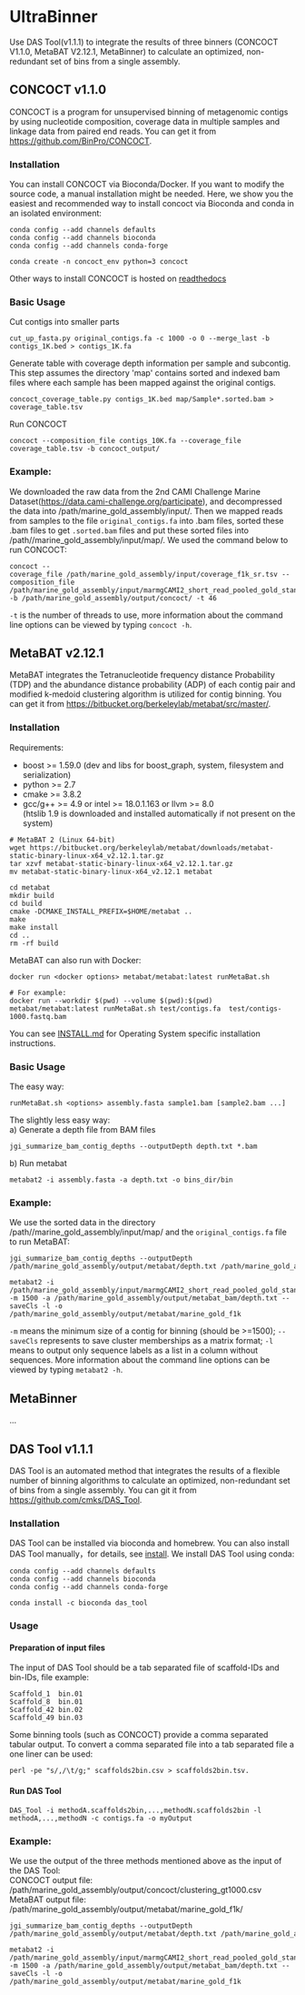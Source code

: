 # UltraBinner

Use DAS Tool(v1.1.1) to integrate the results of three binners (CONCOCT V1.1.0, MetaBAT V2.12.1, MetaBinner) to calculate an optimized, non-redundant set of bins from a single assembly. 

## CONCOCT v1.1.0
CONCOCT is a program for unsupervised binning of metagenomic contigs by using nucleotide composition, coverage data in multiple samples and linkage data from paired end reads. You can get it from https://github.com/BinPro/CONCOCT.

###  Installation
You can install CONCOCT via Bioconda/Docker. If you want to modify the source code, a manual installation might be needed. Here, we show you the easiest and recommended way to install concoct via Bioconda and conda in an isolated environment: 
```
conda config --add channels defaults
conda config --add channels bioconda
conda config --add channels conda-forge

conda create -n concoct_env python=3 concoct
```
Other ways to install CONCOCT is hosted on [readthedocs](https://concoct.readthedocs.org/)

### Basic Usage
Cut contigs into smaller parts
```
cut_up_fasta.py original_contigs.fa -c 1000 -o 0 --merge_last -b contigs_1K.bed > contigs_1K.fa
```
Generate table with coverage depth information per sample and subcontig. This step assumes the directory 'map' contains sorted and indexed bam files where each sample has been mapped against the original contigs.
```
concoct_coverage_table.py contigs_1K.bed map/Sample*.sorted.bam > coverage_table.tsv
```
Run CONCOCT
```
concoct --composition_file contigs_10K.fa --coverage_file coverage_table.tsv -b concoct_output/
```
### Example:
We downloaded the raw data from the 2nd CAMI Challenge Marine Dataset(https://data.cami-challenge.org/participate), and decompressed the data into /path/marine_gold_assembly/input/. Then we mapped reads from samples to the file `original_contigs.fa` into .bam files, sorted these .bam files to get `.sorted.bam` files and put these sorted files into /path//marine_gold_assembly/input/map/. We used the command below to run CONCOCT:
```
concoct --coverage_file /path/marine_gold_assembly/input/coverage_f1k_sr.tsv --composition_file /path/marine_gold_assembly/input/marmgCAMI2_short_read_pooled_gold_standard_assembly_f1k.fa -b /path/marine_gold_assembly/output/concoct/ -t 46
``` 
`-t` is the number of threads to use, more information about the command line options can be viewed by typing `concoct -h`.

## MetaBAT v2.12.1
MetaBAT integrates the Tetranucleotide frequency distance Probability (TDP) and the abundance distance probability (ADP) of each contig pair and modified k-medoid clustering algorithm is utilized for contig binning. You can get it from https://bitbucket.org/berkeleylab/metabat/src/master/.

###  Installation
Requirements:<br>
* boost >= 1.59.0 (dev and libs for boost_graph, system, filesystem and serialization)
* python >= 2.7
* cmake >= 3.8.2
* gcc/g++ >= 4.9 or intel >= 18.0.1.163 or llvm >= 8.0<br>
(htslib 1.9 is downloaded and installed automatically if not present on the system)
```
# MetaBAT 2 (Linux 64-bit)
wget https://bitbucket.org/berkeleylab/metabat/downloads/metabat-static-binary-linux-x64_v2.12.1.tar.gz
tar xzvf metabat-static-binary-linux-x64_v2.12.1.tar.gz
mv metabat-static-binary-linux-x64_v2.12.1 metabat

cd metabat
mkdir build 
cd build
cmake -DCMAKE_INSTALL_PREFIX=$HOME/metabat ..
make
make install
cd ..
rm -rf build
```
MetaBAT can also run with Docker:
```
docker run <docker options> metabat/metabat:latest runMetaBat.sh

# For example:
docker run --workdir $(pwd) --volume $(pwd):$(pwd) metabat/metabat:latest runMetaBat.sh test/contigs.fa  test/contigs-1000.fastq.bam
```
You can see [INSTALL.md](https://bitbucket.org/berkeleylab/metabat/src/master/INSTALL.md) for Operating System specific installation instructions.

### Basic Usage
The easy way:
```
runMetaBat.sh <options> assembly.fasta sample1.bam [sample2.bam ...]
```
The slightly less easy way:<br>
a) Generate a depth file from BAM files
```
jgi_summarize_bam_contig_depths --outputDepth depth.txt *.bam 
```
b) Run metabat
```
metabat2 -i assembly.fasta -a depth.txt -o bins_dir/bin 
```
### Example:
We use the sorted data in the directory /path//marine_gold_assembly/input/map/ and the `original_contigs.fa` file to run MetaBAT:
```
jgi_summarize_bam_contig_depths --outputDepth /path/marine_gold_assembly/output/metabat/depth.txt /path/marine_gold_assembly/input/map/sr*mapped.sorted.bam

metabat2 -i /path/marine_gold_assembly/input/marmgCAMI2_short_read_pooled_gold_standard_assembly.fasta -m 1500 -a /path/marine_gold_assembly/output/metabat_bam/depth.txt --saveCls -l -o /path/marine_gold_assembly/output/metabat/marine_gold_f1k
```
`-m` means the minimum size of a contig for binning (should be >=1500); `--saveCls` represents to save cluster memberships as a matrix format; `-l` means to output only sequence labels as a list in a column without sequences. More information about the command line options can be viewed by typing `metabat2 -h`.

## MetaBinner
...

## DAS Tool v1.1.1
DAS Tool is an automated method that integrates the results of a flexible number of binning algorithms to calculate an optimized, non-redundant set of bins from a single assembly. You can git it from https://github.com/cmks/DAS_Tool.

###  Installation
DAS Tool can be installed via bioconda and homebrew. You can also install DAS Tool manually，for details, see [install](https://github.com/cmks/DAS_Tool#installation). We install DAS Tool using conda:
```
conda config --add channels defaults
conda config --add channels bioconda
conda config --add channels conda-forge

conda install -c bioconda das_tool
```

### Usage
#### Preparation of input files
The input of DAS Tool should be a tab separated file of scaffold-IDs and bin-IDs, file example:
```
Scaffold_1	bin.01
Scaffold_8	bin.01
Scaffold_42	bin.02
Scaffold_49	bin.03
```
Some binning tools (such as CONCOCT) provide a comma separated tabular output. To convert a comma separated file into a tab separated file a one liner can be used: 
```
perl -pe "s/,/\t/g;" scaffolds2bin.csv > scaffolds2bin.tsv.
```
#### Run DAS Tool
```
DAS_Tool -i methodA.scaffolds2bin,...,methodN.scaffolds2bin -l methodA,...,methodN -c contigs.fa -o myOutput
```

### Example:
We use the output of the three methods mentioned above as the input of the DAS Tool:<br>
CONCOCT output file: /path/marine_gold_assembly/output/concoct/clustering_gt1000.csv<br>
MetaBAT output file: /path/marine_gold_assembly/output/metabat/marine_gold_f1k/
```
jgi_summarize_bam_contig_depths --outputDepth /path/marine_gold_assembly/output/metabat/depth.txt /path/marine_gold_assembly/input/map/sr*mapped.sorted.bam

metabat2 -i /path/marine_gold_assembly/input/marmgCAMI2_short_read_pooled_gold_standard_assembly.fasta -m 1500 -a /path/marine_gold_assembly/output/metabat_bam/depth.txt --saveCls -l -o /path/marine_gold_assembly/output/metabat/marine_gold_f1k
```
